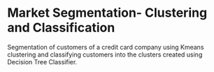 # Market Segmentation- Clustering and Classification

Segmentation of customers of a credit card company using Kmeans clustering and classifying customers into the clusters created using Decision Tree Classifier.
